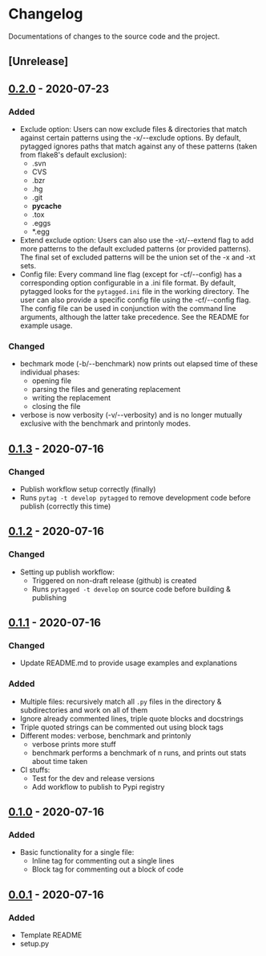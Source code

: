 # Changelog

Documentations of changes to the source code and the project.

## [Unrelease]

## [0.2.0] - 2020-07-23

### Added
- Exclude option: Users can now exclude files & directories that match against certain patterns using the -x/--exclude options. By default, pytagged ignores paths that match against any of these patterns (taken from flake8's default exclusion):
    - .svn
    - CVS
    - .bzr
    - .hg
    - .git
    - __pycache__
    - .tox
    - .eggs
    - *.egg
- Extend exclude option: Users can also use the -xt/--extend flag to add more patterns to the default excluded patterns (or provided patterns). The final set of excluded patterns will be the union set of the -x and -xt sets.
- Config file: Every command line flag (except for -cf/--config) has a corresponding option configurable in a .ini file format. By default, pytagged looks for the `pytagged.ini` file in the working directory. The user can also provide a specific config file using the -cf/--config flag. The config file can be used in conjunction with the command line arguments, although the latter take precedence. See the README for example usage.

### Changed
- bechmark mode (-b/--benchmark) now prints out elapsed time of these individual phases:
    - opening file
    - parsing the files and generating replacement
    - writing the replacement
    - closing the file
- verbose is now verbosity (-v/--verbosity) and is no longer mutually exclusive with the benchmark and printonly modes.

## [0.1.3] - 2020-07-16

### Changed
- Publish workflow setup correctly (finally)
- Runs `pytag -t develop pytagged` to remove development code before publish (correctly this time)


## [0.1.2] - 2020-07-16

### Changed
- Setting up publish workflow:
    - Triggered on non-draft release (github) is created
    - Runs `pytagged -t develop` on source code before building & publishing

## [0.1.1] - 2020-07-16

### Changed
- Update README.md to provide usage examples and explanations

### Added
- Multiple files: recursively match all `.py` files in the directory & subdirectories and work on all of them
- Ignore already commented lines, triple quote blocks and docstrings
- Triple quoted strings can be commented out using block tags
- Different modes: verbose, benchmark and printonly
    - verbose prints more stuff
    - benchmark performs a benchmark of n runs, and prints out stats about time taken
- CI stuffs:
    - Test for the dev and release versions
    - Add workflow to publish to Pypi registry

## [0.1.0] - 2020-07-16

### Added
- Basic functionality for a single file:
    - Inline tag for commenting out a single lines
    - Block tag for commenting out a block of code

## [0.0.1] - 2020-07-16
### Added
- Template README
- setup.py

[unreleased]: https://github.com/ntn9995/pytagged/compare/v0.2.0...HEAD
[0.2.0]: [https://github.com/ntn9995/pytagged/compare/v0.1.3...v0.2.0]
[0.1.3]: [https://github.com/ntn9995/pytagged/compare/v0.1.2...v0.1.3]
[0.1.2]: https://github.com/ntn9995/pytagged/compare/v0.1.1...v0.1.2
[0.1.1]: [https://github.com/ntn9995/pytagged/compare/v0.1.0...v0.1.1]
[0.1.0]: [https://github.com/ntn9995/pytagged/compare/v0.0.1...v0.1.0]
[0.0.1]: https://github.com/ntn9995/pytagged/releases/tag/v0.0.1